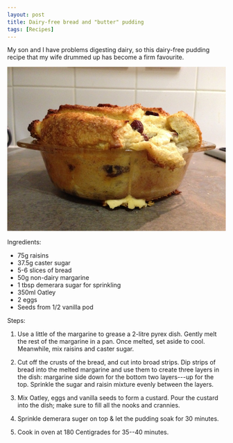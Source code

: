 ```yaml
---
layout: post
title: Dairy-free bread and "butter" pudding
tags: [Recipes]
---
```


My son and I have problems digesting dairy, so this dairy-free pudding recipe that my wife
drummed up has become a firm favourite.

<div class="fullwidth">
<img src="/images/2013/03/dairy-free-bread-pudding.jpg" alt="Dairy Free Bread and Butter pudding" />
</div>

Ingredients:

* 75g raisins
* 37\.5g caster sugar
* 5-6 slices of bread
* 50g non-dairy margarine
* 1 tbsp demerara sugar for sprinkling
* 350ml Oatley
* 2 eggs
* Seeds from 1/2 vanilla pod

Steps:

1. Use a little of the margarine to grease a 2-litre pyrex dish. Gently melt the rest of
the margarine in a pan. Once melted, set aside to cool. Meanwhile, mix raisins and caster sugar.

2. Cut off the crusts of the bread, and cut into broad strips. Dip strips of bread into
the melted margarine and use them to create three layers in the dish: margarine side down for the
bottom two layers---up for the top. Sprinkle the sugar and raisin mixture evenly between
the layers.

3. Mix Oatley, eggs and vanilla seeds to form a custard. Pour the custard into the dish;
make sure to fill all the nooks and crannies.

4. Sprinkle demerara suger on top & let the pudding soak for 30 minutes.

5. Cook in oven at 180 Centigrades for 35--40 minutes.


